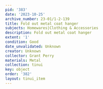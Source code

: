 ```yaml
---
pid: '383'
date: '2023-10-25'
archive_number: 23-01/1-2-139
title: Fold out metal coat hanger
subjects: Homewares|Clothing & Accessories
description: Fold out metal coat hanger
extent: '1'
condition: Good
date_unvalidated: Unknown
creator: Unknown
collector: Grant Perry
materials: Metal
collection: tinui
key: object
order: '382'
layout: tinui_item
---
```


